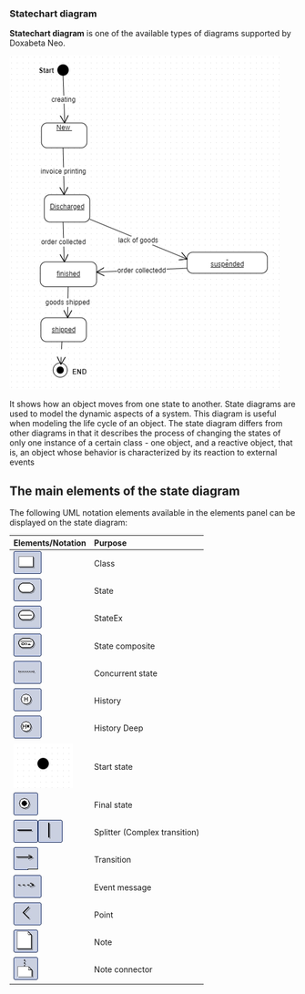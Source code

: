 ### Statechart diagram

**Statechart diagram** is one of the available types of diagrams supported by Doxabeta Neo.

![Example](/Diagrams/state-diagram.png)



It shows how an object moves from one state to another. State diagrams are used to model the dynamic aspects of a system. This diagram is useful when modeling the life cycle of an object. The state diagram differs from other diagrams in that it describes the process of changing the states of only one instance of a certain class - one object, and a reactive object, that is, an object whose behavior is characterized by its reaction to external events

## The main elements of the state diagram
The following UML notation elements available in the elements panel can be displayed on the state diagram:

Elements/Notation | Purpose
:-----------------------------------------|:-------------------------------------------------------
![Example](/Diagrams/instance.jpg) | Class
![Example](/Diagrams/state.jpg) | State
![Example](/Diagrams/stateex.jpg) | StateEx
![Example](/Diagrams/statecomposite.jpg) | State composite
![Example](/Diagrams/concstate.jpg) | Concurrent state
![Example](/Diagrams/history.jpg) | History
![Example](/Diagrams/historydeep.jpg) | History Deep
![Example](/Diagrams/startstate.png) | Start state
![Example](/Diagrams/finalstate.jpg) | Final state
![Example](/Diagrams/complextransition.jpg)![Example](/Diagrams/complextransition_ver.jpg) | Splitter (Complex transition)
![Example](/Diagrams/transition.jpg) | Transition 
![Example](/Diagrams/eventmessage.jpg) | Event message
![Example](/Diagrams/corner.jpg) | Point
![Example](/Diagrams/note.jpg) | Note 
![Example](/Diagrams/noteconn.jpg) | Note connector


